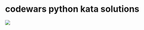 # codewars python kata solutions

<a href="https://www.codewars.com/users/gafarchik"><img src="https://www.codewars.com/users/gafarchik/badges/large"></a>
